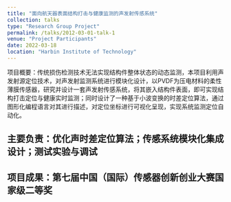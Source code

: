 ```yaml
---
title: "面向航天器表面结构打击与健康监测的声发射传感系统"
collection: talks
type: "Research Group Project"
permalink: /talks/2012-03-01-talk-1
venue: "Project Participants"
date: 2022-03-18
location: "Harbin Institute of Technology"
---
```


项目概要：传统损伤检测技术无法实现结构件整体状态的动态监测，本项目利用声发射源定位技术，对声发射监测系统进行模块化设计，以PVDF为压电材料的柔性薄膜传感器，研究并设计一套声发射传感系统，将其嵌入结构件表面，即可实现结构打击定位与健康实时监测；同时设计了一种基于小波变换的时差定位算法，通过图形化编程语言对其进行描述，对定位坐标进行可视化呈现，实现系统监测定位自动化。

主要负责：优化声时差定位算法；传感系统模块化集成设计；测试实验与调试
-
项目成果：第七届中国（国际）传感器创新创业大赛国家级二等奖
-
